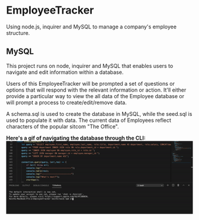 # EmployeeTracker
Using node.js, inquirer and MySQL to manage a company's employee structure.


## MySQL

This project runs on node, inquirer and MySQL that enables users to navigate and edit information within a database.

Users of this EmployeeTracker will be prompted a set of questions or options that will respond with the relevant information or action.
It'll either provide a particular way to view the all data of the Employee database or will prompt a process to create/edit/remove data.

A schema.sql is used to create the database in MySQL, while the seed.sql is used to populate it with data. The current data of Employees reflect characters of the popular sitcom "The Office".


**Here's a gif of navigating the database through the CLI:**
![EmployeeTracker_gif](EmployeeTracker.gif)
